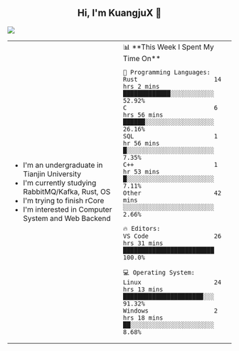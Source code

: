 <h2 align="center"> Hi, I'm KuangjuX 👋 </h2>
<p><img src="https://w.wallhaven.cc/full/nz/wallhaven-nz1e8j.jpg"></p>
<table>
    <tr>
        <td valign="center" width="50%">
            <ul>
                <li>I'm an undergraduate in Tianjin University</li>
                <li>I'm currently studying RabbitMQ/Kafka, Rust, OS</li>
                <li>I'm trying to finish rCore</li>
                <li>I'm interested in Computer System and Web Backend</li>
            </ul>
        </td>
       <td valign="top" width="50%">
<!--START_SECTION:waka-->
📊 **This Week I Spent My Time On** 

```text
💬 Programming Languages: 
Rust                     14 hrs 2 mins       █████████████░░░░░░░░░░░░   52.92% 
C                        6 hrs 56 mins       ██████░░░░░░░░░░░░░░░░░░░   26.16% 
SQL                      1 hr 56 mins        █░░░░░░░░░░░░░░░░░░░░░░░░   7.35% 
C++                      1 hr 53 mins        █░░░░░░░░░░░░░░░░░░░░░░░░   7.11% 
Other                    42 mins             ░░░░░░░░░░░░░░░░░░░░░░░░░   2.66%

🔥 Editors: 
VS Code                  26 hrs 31 mins      █████████████████████████   100.0%

💻 Operating System: 
Linux                    24 hrs 13 mins      ██████████████████████░░░   91.32% 
Windows                  2 hrs 18 mins       ██░░░░░░░░░░░░░░░░░░░░░░░   8.68%

```


<!--END_SECTION:waka-->
</td></tr>
</table>
